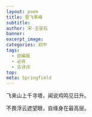 ```yaml
---
layout: poem
title: 登飞来峰
subtitle: 
author: 宋·王安石
banner: 
excerpt_image: 
categories: 初中
tags:
  - 部编版
  - 必背
  - 古诗词
top: 
meta: Springfield
---
```




飞来山上千寻塔，闻说鸡鸣见日升。

不畏浮云遮望眼，自缘身在最高层。